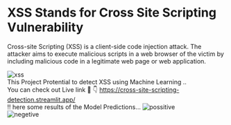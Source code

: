 # XSS Stands for Cross Site Scripting Vulnerability

Cross-site Scripting (XSS) is a client-side code injection attack. The attacker aims to execute malicious scripts in a web browser of the victim by including malicious code in a legitimate web page or web application. 

![xss](https://github.com/cyber-suvash/XSS_OR_Cross_Site_Scripting_Detection_using_Machine_Learning/assets/129322686/824b33a0-9231-49e8-b526-faed80f72efa)
<br>
This Project Protential to detect XSS using Machine Learning ..
<br>
 You can check out Live link 🔗 👇
 https://cross-site-scripting-detection.streamlit.app/
 <br>
 !! here some results of the Model Predictions...
 ![possitive](https://github.com/cyber-suvash/XSS_OR_Cross_Site_Scripting_Detection_using_Machine_Learning/assets/129322686/fe6051ca-b693-4134-85a8-fe090c1db2a4)
 <br>
 ![negetive](https://github.com/cyber-suvash/XSS_OR_Cross_Site_Scripting_Detection_using_Machine_Learning/assets/129322686/6175e909-150c-4e58-b481-e6b6ac57bd3b)


